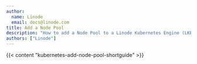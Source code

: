```yaml
---
author:
  name: Linode
  email: docs@linode.com
title: Add a Node Pool
description: "How to add a Node Pool to a Linode Kubernetes Engine (LKE) cluster."
authors: ["Linode"]
---
```


{{< content "kubernetes-add-node-pool-shortguide" >}}